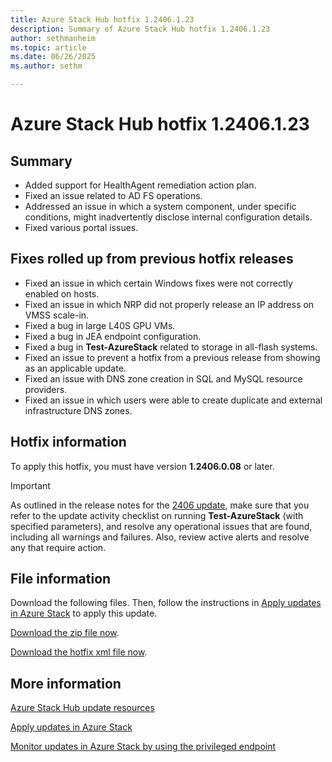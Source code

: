 ```yaml
---
title: Azure Stack Hub hotfix 1.2406.1.23
description: Summary of Azure Stack Hub hotfix 1.2406.1.23
author: sethmanheim
ms.topic: article
ms.date: 06/26/2025
ms.author: sethm

---
```


# Azure Stack Hub hotfix 1.2406.1.23

## Summary

- Added support for HealthAgent remediation action plan.
- Fixed an issue related to AD FS operations.
- Addressed an issue in which a system component, under specific conditions, might inadvertently disclose internal configuration details.
- Fixed various portal issues.

## Fixes rolled up from previous hotfix releases

- Fixed an issue in which certain Windows fixes were not correctly enabled on hosts.
- Fixed an issue in which NRP did not properly release an IP address on VMSS scale-in.
- Fixed a bug in large L40S GPU VMs.
- Fixed a bug in JEA endpoint configuration.
- Fixed a bug in **Test-AzureStack** related to storage in all-flash systems.
- Fixed an issue to prevent a hotfix from a previous release from showing as an applicable update.
- Fixed an issue with DNS zone creation in SQL and MySQL resource providers.
- Fixed an issue in which users were able to create duplicate and external infrastructure DNS zones.

## Hotfix information

To apply this hotfix, you must have version **1.2406.0.08** or later.

> [!IMPORTANT]
> As outlined in the release notes for the [2406 update](release-notes.md?view=azs-2406&preserve-view=true), make sure that you refer to the update activity checklist on running **Test-AzureStack** (with specified parameters), and resolve any operational issues that are found, including all warnings and failures. Also, review active alerts and resolve any that require action.

## File information

Download the following files. Then, follow the instructions in [Apply updates in Azure Stack](azure-stack-apply-updates.md) to apply this update.

[Download the zip file now](https://azurestackhub.download.prss.microsoft.com/dbazure/download/MAS_ProdHotfix_1.2406.1.23/HotFix/AzS_Update_1.2406.1.23.zip).

[Download the hotfix xml file now](https://azurestackhub.download.prss.microsoft.com/dbazure/download/MAS_ProdHotfix_1.2406.1.23/HotFix/metadata.xml).

## More information

[Azure Stack Hub update resources](azure-stack-updates.md)

[Apply updates in Azure Stack](azure-stack-apply-updates.md)

[Monitor updates in Azure Stack by using the privileged endpoint](azure-stack-monitor-update.md)
